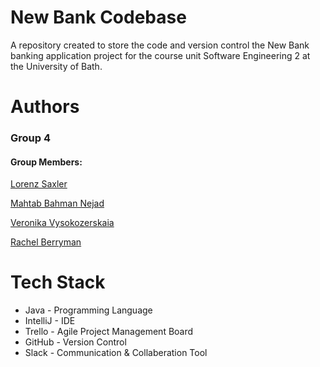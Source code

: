 # New Bank Codebase

A repository created to store the code and version control the New Bank banking application project for the course unit Software Engineering 2 at the University of Bath.

# Authors

### Group 4

#### Group Members:

[Lorenz Saxler](https://github.com/lorenzsaxler)

[Mahtab Bahman Nejad](https://github.com/mahtabnejad90)

[Veronika Vysokozerskaia](https://github.com/matiek8)

[Rachel Berryman](https://github.com/rachelkberryman)

# Tech Stack

- Java - Programming Language
- IntelliJ - IDE
- Trello - Agile Project Management Board
- GitHub - Version Control
- Slack - Communication & Collaberation Tool
